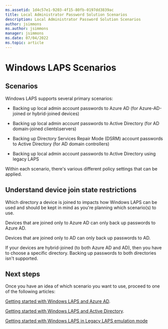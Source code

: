 ```yaml
---
ms.assetid: 1d4c57e1-9203-4f15-80fb-0197dd3839ac
title: Local Administrator Password Solution Scenarios
description: Local Administrator Password Solution Scenarios
author: jsimmons
ms.author: jsimmons
manager: jsimmons
ms.date: 07/04/2022
ms.topic: article
---
```


# Windows LAPS Scenarios

## Scenarios

Windows LAPS supports several primary scenarios:

* Backing up local admin account passwords to Azure AD (for Azure-AD-joined or hybrid-joined devices)

* Backing up local admin account passwords to Active Directory (for AD domain-joined clients\servers)

* Backing up Directory Services Repair Mode (DSRM) account passwords to Active Directory (for AD domain controllers)

* Backing up local admin account passwords to Active Directory using legacy LAPS

Within each scenario, there's various different policy settings that can be applied.  

## Understand device join state restrictions

Which directory a device is joined to impacts how Windows LAPS can be used and should be kept in mind as you're planning which scenario(s) to use.

Devices that are joined only to Azure AD can only back up passwords to Azure AD.

Devices that are joined only to AD can only back up passwords to AD.

If your devices are hybrid-joined (to both Azure AD and AD), then you have to choose a specific directory. Backing up passwords to both directories isn't supported.

## Next steps

Once you have an idea of which scenario you want to use, proceed to one of the following articles:

[Getting started with Windows LAPS and Azure AD](../laps/laps-scenarios-aad.md).

[Getting started with Windows LAPS and Active Directory](../laps/laps-scenarios-ad.md).

[Getting started with Windows LAPS in Legacy LAPS emulation mode](../laps/laps-scenarios-legacy.md)
